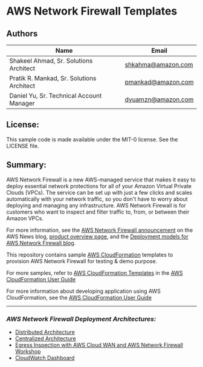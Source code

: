 # AWS Network Firewall Templates

## Authors

|Name | Email|
|------|------|
|Shakeel Ahmad, Sr. Solutions Architect | shkahma@amazon.com|
|Pratik R. Mankad, Sr. Solutions Architect | pmankad@amazon.com|
|Daniel Yu, Sr. Technical Account Manager | dyuamzn@amazon.com|


## License:

This sample code is made available under the MIT-0 license. See the LICENSE file.

## Summary:

AWS Network Firewall is a new AWS-managed service that makes it easy to deploy essential network protections for all of your Amazon Virtual Private Clouds (VPCs). The service can be set up with just a few clicks and scales automatically with your network traffic, so you don't have to worry about deploying and managing any infrastructure. AWS Network Firewall is for customers who want to inspect and filter traffic to, from, or between their Amazon VPCs. 

For more information, see the [AWS Network Firewall announcement](https://aws.amazon.com/blogs/aws/aws-network-firewall-new-managed-firewall-service-in-vpc) on the AWS News blog, [product overview page](https://aws.amazon.com/network-firewall/), and the [Deployment models for AWS Network Firewall blog](https://aws.amazon.com/blogs/networking-and-content-delivery/deployment-models-for-aws-network-firewall).

This repository contains sample [AWS CloudFormation](https://aws.amazon.com/cloudformation/) templates to provision AWS Network Firewall for testing & demo purpose.

For more samples, refer to [AWS CloudFormation Templates](https://aws.amazon.com/cloudformation/resources/templates/) in the [AWS CloudFormation User Guide](https://docs.aws.amazon.com/AWSCloudFormation/latest/UserGuide/cfn-sample-templates.html)

For more information about developing application using AWS CloudFormation, see the [AWS CloudFormation User Guide](https://docs.aws.amazon.com/AWSCloudFormation/latest/UserGuide/Welcome.html)

----

### ***AWS Network Firewall Deployment Architectures:***
* [Distributed Architecture](distributed_architecture)
* [Centralized Architecture](centralized_architecture)
* [Egress Inspection with AWS Cloud WAN and AWS Network Firewall Workshop](outbound_inspection_with_aws_cloud_wan)
* [CloudWatch Dashboard](cloudwatch_dashboard)